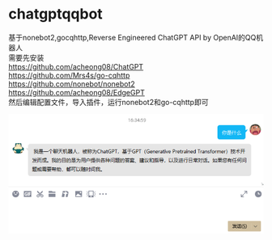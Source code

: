 # chatgptqqbot  
基于nonebot2,gocqhttp,Reverse Engineered ChatGPT API by OpenAI的QQ机器人  
需要先安装  
https://github.com/acheong08/ChatGPT  
https://github.com/Mrs4s/go-cqhttp  
https://github.com/nonebot/nonebot2  
https://github.com/acheong08/EdgeGPT  
然后编辑配置文件，导入插件，运行nonebot2和go-cqhttp即可  

![](1.png)

